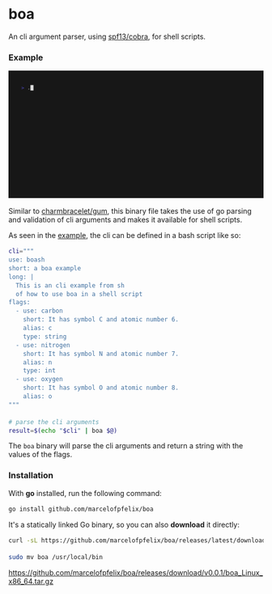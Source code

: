 # boa

An cli argument parser, using [spf13/cobra](https://github.com/spf13/cobra), for shell scripts.


### Example

![boa](docs/example.gif)

Similar to [charmbracelet/gum](https://github.com/charmbracelet/gum), this binary file takes the use of go parsing and validation of cli arguments and makes it available for shell scripts.

As seen in the [example](docs/example.gif), the cli can be defined in a bash script like so:

```sh
cli="""
use: boash
short: a boa example
long: |
  This is an cli example from sh
  of how to use boa in a shell script
flags:
  - use: carbon
    short: It has symbol C and atomic number 6.
    alias: c
    type: string
  - use: nitrogen
    short: It has symbol N and atomic number 7.
    alias: n
    type: int
  - use: oxygen
    short: It has symbol O and atomic number 8.
    alias: o
"""

# parse the cli arguments
result=$(echo "$cli" | boa $@)
```

The `boa` binary will parse the cli arguments and return a string with the values of the flags.


### Installation

With **go** installed, run the following command:

```sh
go install github.com/marcelofpfelix/boa
```

It's a statically linked Go binary, so you can also **download** it directly:

```sh
curl -sL https://github.com/marcelofpfelix/boa/releases/latest/download/boa_Linux_x86_64.tar.gz | tar xvz

sudo mv boa /usr/local/bin
```

https://github.com/marcelofpfelix/boa/releases/download/v0.0.1/boa_Linux_x86_64.tar.gz
